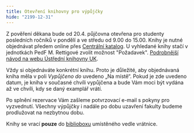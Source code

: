 ```yaml
---
title: Otevření knihovny pro výpůjčky
hide: "2199-12-31"
---
```


Z pověření děkana bude od 20.4. půjčovna otevřena pro studenty posledních
ročníků v pondělí a ve středu od 9.00 do 15.00. Knihy je nutné objednávat
předem online přes [Centrální katalog](https://ckis.cuni.cz). U vyhledané knihy stačí v
jednotkách PedF M. Rettigové zvolit možnost "Požadavek". [Podrobnější návod na
webu Ústřední knihovny UK](https://alephuk.cuni.cz/CKIS-10.html). 

Vždy si objednáváte konkrétní knihu. Proto je důležité, aby objednávaná kniha
měla v poli *Vypůjčeno do* uvedeno „Na místě“. Pokud je zde uvedeno datum, je
kniha v současné chvíli vypůjčena a bude Vám moci být vydána až ve chvíli, kdy
se daný examplář vrátí. 

Po splnění rezervace Vám zašleme potvrzovací e-mail s pokyny pro vyzvednutí. Všechny výpůjčky i
nadále po dobu uzavření fakulty budeme prodlužovat na nezbytnou dobu. 

Knihy se vrací **pouze** do
[biblioboxu](https://knihovna.pedf.cuni.cz/bibliobox.html) umístěného vedle
vrátnice.
